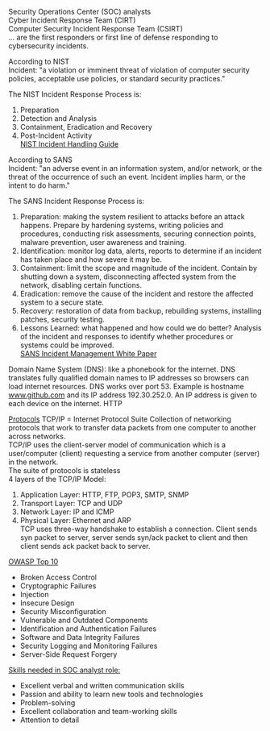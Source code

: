 Security Operations Center (SOC) analysts  
Cyber Incident Response Team (CIRT)  
Computer Security Incident Response Team (CSIRT)  
... are the first responders or first line of defense responding to cybersecurity incidents. 

According to NIST  
Incident: "a violation or imminent threat of violation of computer security policies, acceptable use policies, or standard security practices."

The NIST Incident Response Process is:
1) Preparation
2) Detection and Analysis
3) Containment, Eradication and Recovery
4) Post-Incident Activity  
[NIST Incident Handling Guide](https://nvlpubs.nist.gov/nistpubs/specialpublications/nist.sp.800-61r2.pdf)

According to SANS  
Incident: "an adverse event in an information system, and/or network, or the threat of the occurrence of such an event. Incident implies harm, or the intent to do harm."

The SANS Incident Response Process is:
1) Preparation: making the system resilient to attacks before an attack happens. Prepare by hardening systems, writing policies and procedures, conducting risk assessments, securing connection points, malware prevention, user awareness and training.
3) Identification: monitor log data, alerts, reports to determine if an incident has taken place and how severe it may be.
4) Containment: limit the scope and magnitude of the incident. Contain by shutting down a system, disconnecting affected system from the network, disabling certain functions.
5) Eradication: remove the cause of the incident and restore the affected system to a secure state.
6) Recovery: restoration of data from backup, rebuilding systems, installing patches, security testing.
7) Lessons Learned: what happened and how could we do better? Analysis of the incident and responses to identify whether procedures or systems could be improved.  
[SANS Incident Management White Paper](https://sansorg.egnyte.com/dl/xA2zHfNRL2)

Domain Name System (DNS): like a phonebook for the internet. DNS translates fully qualified domain names to IP addresses so browsers can load internet resources. DNS works over port 53. 
  Example is hostname www.github.com and its IP address 192.30.252.0. An IP address is given to each device on the internet. 
HTTP


<u>Protocols</u>
TCP/IP = Internet Protocol Suite
Collection of networking protocols that work to transfer data packets from one computer to another across networks.  
TCP/IP uses the client-server model of communication which is a user/computer (client) requesting a service from another computer (server) in the network.  
The suite of protocols is stateless  
4 layers of the TCP/IP Model:  
1) Application Layer: HTTP, FTP, POP3, SMTP, SNMP
2) Transport Layer: TCP and UDP
3) Network Layer: IP and ICMP
4) Physical Layer: Ethernet and ARP  
TCP uses three-way handshake to establish a connection. Client sends syn packet to server, server sends syn/ack packet to client and then client sends ack packet back to server. 

[OWASP Top 10](https://owasp.org/www-project-top-ten/)
- Broken Access Control
- Cryptographic Failures
- Injection
- Insecure Design
- Security Misconfiguration
- Vulnerable and Outdated Components
- Identification and Authentication Failures
- Software and Data Integrity Failures
- Security Logging and Monitoring Failures
- Server-Side Request Forgery

<u>Skills needed in SOC analyst role:</u>
- Excellent verbal and written communication skills
- Passion and ability to learn new tools and technologies
- Problem-solving
- Excellent collaboration and team-working skills
- Attention to detail
